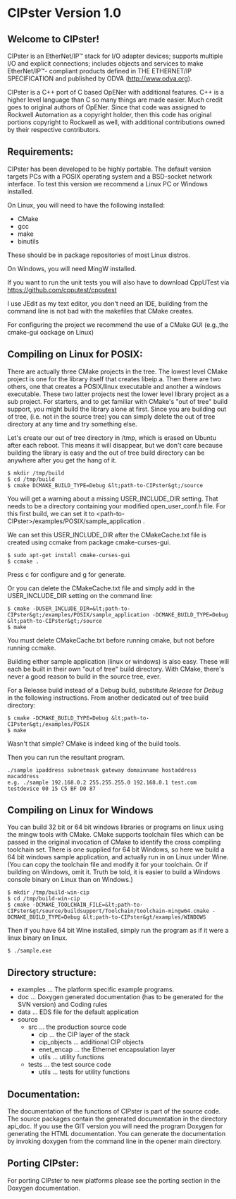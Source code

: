 # CIPster Version 1.0

## Welcome to CIPster!

CIPster is an EtherNet/IP&trade; stack for I/O adapter devices; supports multiple
I/O and explicit connections; includes objects and services to make EtherNet/IP&trade;-
compliant products defined in THE ETHERNET/IP SPECIFICATION and published by
ODVA (http://www.odva.org).

CIPster is a C++ port of C based OpENer with additional features. C++ is a
higher level language than C so many things are made easier. Much credit goes to
original authors of OpENer. Since that code was assigned to Rockwell Automation
as a copyright holder, then this code has original portions copyright to Rockwell as
well, with additional contributions owned by their respective contributors.


## Requirements:

CIPster has been developed to be highly portable. The default version targets PCs
with a POSIX operating system and a BSD-socket network interface. To test this
version we recommend a Linux PC or Windows installed.

On Linux, you will need to have the following installed:

* CMake
* gcc
* make
* binutils

These should be in package repositories of most Linux distros.

On Windows, you will need MingW installed.

If you want to run the unit tests you will also have to download CppUTest via
https://github.com/cpputest/cpputest

I use JEdit as my text editor, you don't need an IDE, building from the command
line is not bad with the makefiles that CMake creates.

For configuring the project we recommend the use of a CMake GUI (e.g.,the
cmake-gui oackage on Linux)

## Compiling on Linux for POSIX:

There are actually three CMake projects in the tree. The lowest level CMake
project is one for the library itself that creates libeip.a. Then there are two
others, one that creates a POSIX/linux executable and another a windows
executable. These two latter projects nest the lower level library project as a
sub project. For starters, and to get familiar with CMake's "out of tree" build
support, you might build the library alone at first. Since you are building out
of tree, (i.e. not in the source tree) you can simply delete the out of tree
directory at any time and try something else.

Let's create our out of tree directory in /tmp, which is erased on Ubuntu
after each reboot.  This means it will disappear, but we don't care because
building the library is easy and the out of tree build directory can be anywhere
after you get the hang of it.

    $ mkdir /tmp/build
    $ cd /tmp/build
    $ cmake DCMAKE_BUILD_TYPE=Debug &lt;path-to-CIPster&gt;/source

You will get a warning about a missing USER_INCLUDE_DIR setting.  That needs
to be a directory containing your modified open_user_conf.h file.  For this
first build, we can set it to &lt;path-to-CIPster&gt;/examples/POSIX/sample_application .

We can set this USER_INCLUDE_DIR after the CMakeCache.txt file is created
using ccmake from package cmake-curses-gui.

    $ sudo apt-get install cmake-curses-gui
    $ ccmake .

Press c for configure and g for generate.

Or you can delete the CMakeCache.txt file and simply add in the USER_INCLUDE_DIR
setting on the command line:

    $ cmake -DUSER_INCLUDE_DIR=&lt;path-to-CIPster&gt;/examples/POSIX/sample_application -DCMAKE_BUILD_TYPE=Debug &lt;path-to-CIPster&gt;/source
    $ make

You must delete CMakeCache.txt before running cmake, but not before running ccmake.

Building either sample application (linux or windows) is also easy. These will
each be built in their own "out of tree" build directory. With CMake, there's
never a good reason to build in the source tree, ever.

For a Release build instead of a Debug build, substitute *Release* for *Debug* in
the following instructions. From another dedicated out of tree build directory:

    $ cmake -DCMAKE_BUILD_TYPE=Debug &lt;path-to-CIPster&gt;/examples/POSIX
    $ make

Wasn't that simple?  CMake is indeed king of the build tools.

Then you can run the resultant program.

    ./sample ipaddress subnetmask gateway domainname hostaddress macaddress
    e.g. ./sample 192.168.0.2 255.255.255.0 192.168.0.1 test.com testdevice 00 15 C5 BF D0 87

## Compiling on Linux for Windows

You can build 32 bit or 64 bit windows libraries or programs on linux using the
mingw tools with CMake. CMake supports toolchain files which can be passed in
the original invocation of CMake to identify the cross compiling toolchain set.
There is one supplied for 64 bit Windows, so here we build a 64 bit windows
sample application, and actually run in on Linux under Wine. (You can copy the
toolchain file and modify it for your toolchain. Or if building on Windows, omit
it. Truth be told, it is easier to build a Windows console binary on Linux than
on Windows.)

    $ mkdir /tmp/build-win-cip
    $ cd /tmp/build-win-cip
    $ cmake -DCMAKE_TOOLCHAIN_FILE=&lt;path-to-CIPster&gt/source/buildsupport/Toolchain/toolchain-mingw64.cmake -DCMAKE_BUILD_TYPE=Debug &lt;path-to-CIPster&gt/examples/WINDOWS

Then if you have 64 bit Wine installed, simply run the program as if it were a linux binary on linux.

    $ ./sample.exe


Directory structure:
--------------------
- examples ...  The platform specific example programs.
- doc ...  Doxygen generated documentation (has to be generated for the SVN version) and Coding rules
- data ... EDS file for the default application
- source
    - src ... the production source code
        - cip ... the CIP layer of the stack
        - cip_objects ... additional CIP objects
        - enet_encap ... the Ethernet encapsulation layer
        - utils ... utility functions
    - tests ... the test source code
        - utils ... tests for utility functions

Documentation:
--------------
The documentation of the functions of CIPster is part of the source code. The source
packages contain the generated documentation in the directory api_doc. If you
use the GIT version you will need the program Doxygen for generating the HTML
documentation. You can generate the documentation by invoking doxygen from the
command line in the opener main directory.

Porting CIPster:
---------------
For porting CIPster to new platforms please see the porting section in the
Doxygen documentation.

